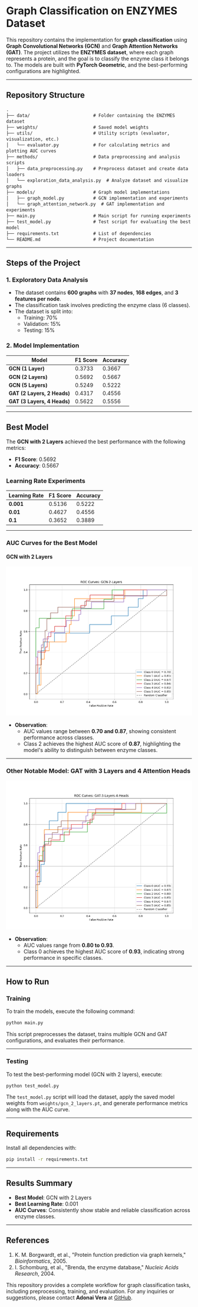 
# **Graph Classification on ENZYMES Dataset**

This repository contains the implementation for **graph classification** using **Graph Convolutional Networks (GCN)** and **Graph Attention Networks (GAT)**. The project utilizes the **ENZYMES dataset**, where each graph represents a protein, and the goal is to classify the enzyme class it belongs to. The models are built with **PyTorch Geometric**, and the best-performing configurations are highlighted.

---

## **Repository Structure**

```
.
├── data/                        # Folder containing the ENZYMES dataset
├── weights/                     # Saved model weights
├── utils/                       # Utility scripts (evaluator, visualization, etc.)
│   └── evaluator.py             # For calculating metrics and plotting AUC curves
├── methods/                     # Data preprocessing and analysis scripts
│   ├── data_preprocessing.py    # Preprocess dataset and create data loaders
│   └── exploration_data_analysis.py  # Analyze dataset and visualize graphs
├── models/                      # Graph model implementations
│   ├── graph_model.py           # GCN implementation and experiments
│   └── graph_attention_network.py  # GAT implementation and experiments
├── main.py                      # Main script for running experiments
├── test_model.py                # Test script for evaluating the best model
├── requirements.txt             # List of dependencies
└── README.md                    # Project documentation
```

---

## **Steps of the Project**

### **1. Exploratory Data Analysis**

- The dataset contains **600 graphs** with **37 nodes**, **168 edges**, and **3 features per node**.
- The classification task involves predicting the enzyme class (6 classes).
- The dataset is split into:
  - Training: 70%
  - Validation: 15%
  - Testing: 15%

### **2. Model Implementation**

| **Model** | **F1 Score** | **Accuracy** |
| --- | --- | --- |
| **GCN (1 Layer)** | 0.3733 | 0.3667 |
| **GCN (2 Layers)** | 0.5692 | 0.5667 |
| **GCN (5 Layers)** | 0.5249 | 0.5222 |
| **GAT (2 Layers, 2 Heads)** | 0.4317 | 0.4556 |
| **GAT (3 Layers, 4 Heads)** | 0.5622 | 0.5556 |

---

## **Best Model**

The **GCN with 2 Layers** achieved the best performance with the following metrics:

- **F1 Score**: 0.5692
- **Accuracy**: 0.5667

### **Learning Rate Experiments**

| **Learning Rate** | **F1 Score** | **Accuracy** |
| --- | --- | --- |
| **0.001** | 0.5136 | 0.5222 |
| **0.01** | 0.4627 | 0.4556 |
| **0.1** | 0.3652 | 0.3889 |

---

### **AUC Curves for the Best Model**

#### **GCN with 2 Layers**

![AUC Curve for GCN with 2 Layers](figures/GCN_2_layer.png)

- **Observation**:
  - AUC values range between **0.70 and 0.87**, showing consistent performance across classes.
  - Class 2 achieves the highest AUC score of **0.87**, highlighting the model's ability to distinguish between enzyme classes.

---

### **Other Notable Model: GAT with 3 Layers and 4 Attention Heads**

![AUC Curve for GAT with 3 Layers and 4 Attention Heads](figures/GAT_3_layers.png)

- **Observation**:
  - AUC values range from **0.80 to 0.93**.
  - Class 0 achieves the highest AUC score of **0.93**, indicating strong performance in specific classes.

---

## **How to Run**

### **Training**

To train the models, execute the following command:

```bash
python main.py
```

This script preprocesses the dataset, trains multiple GCN and GAT configurations, and evaluates their performance.

---

### **Testing**

To test the best-performing model (GCN with 2 layers), execute:

```bash
python test_model.py
```

The `test_model.py` script will load the dataset, apply the saved model weights from `weights/gcn_2_layers.pt`, and generate performance metrics along with the AUC curve.

---

## **Requirements**

Install all dependencies with:

```bash
pip install -r requirements.txt
```

---

## **Results Summary**

- **Best Model**: GCN with 2 Layers
- **Best Learning Rate**: 0.001
- **AUC Curves**: Consistently show stable and reliable classification across enzyme classes.

---

## **References**

1. K. M. Borgwardt, et al., "Protein function prediction via graph kernels," *Bioinformatics*, 2005.
2. I. Schomburg, et al., "Brenda, the enzyme database," *Nucleic Acids Research*, 2004.


This repository provides a complete workflow for graph classification tasks, including preprocessing, training, and evaluation. For any inquiries or suggestions, please contact **Adonai Vera** at [GitHub](https://github.com/AdonaiVera/graph-classification-enzymes).


